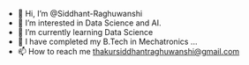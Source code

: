 - 👋 Hi, I’m @Siddhant-Raghuwanshi
- 👀 I’m interested in Data Science and AI.
- 🌱 I’m currently learning Data Science
- 💞️ I have completed my B.Tech in Mechatronics ...
- 📫 How to reach me thakursiddhantraghuwanshi@gmail.com

<!---
Siddhant-Raghuwanshi/Siddhant-Raghuwanshi is a ✨ special ✨ repository because its `README.md` (this file) appears on your GitHub profile.
You can click the Preview link to take a look at your changes.
--->
